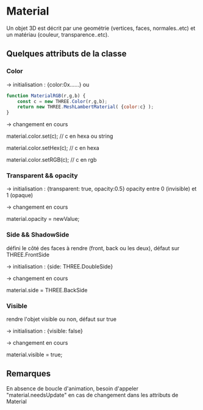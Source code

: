 # Material 
Un objet 3D est décrit par une geométrie (vertices, faces, normales..etc) et un matériau (couleur, transparence..etc). 

## Quelques attributs de la classe 

### Color 

-> initialisation : {color:0x......}  ou 

```javascript
function MaterialRGB(r,g,b) {
    const c = new THREE.Color(r,g,b);
    return new THREE.MeshLambertMaterial( {color:c} );
}
```

-> changement en cours

 material.color.set(c); // c en hexa ou string

 material.color.setHex(c); // c en hexa

 material.color.setRGB(c); // c en rgb


### Transparent && opacity 

-> initialisation : {transparent: true, opacity:0.5} 
opacity entre 0 (invisible) et 1 (opaque) 

-> changement en cours 

material.opacity = newValue; 

### Side && ShadowSide

défini le côté des faces à rendre (front, back ou les deux), défaut sur THREE.FrontSide

-> initialisation : {side: THREE.DoubleSide}

-> changement en cours 

material.side = THREE.BackSide

### Visible 

rendre l'objet visible ou non, défaut sur true

-> initialisation : {visible: false}

-> changement en cours 

material.visible = true; 


## Remarques 

En absence de boucle d'animation, besoin d'appeler "material.needsUpdate" en cas de changement dans les attributs de Material
